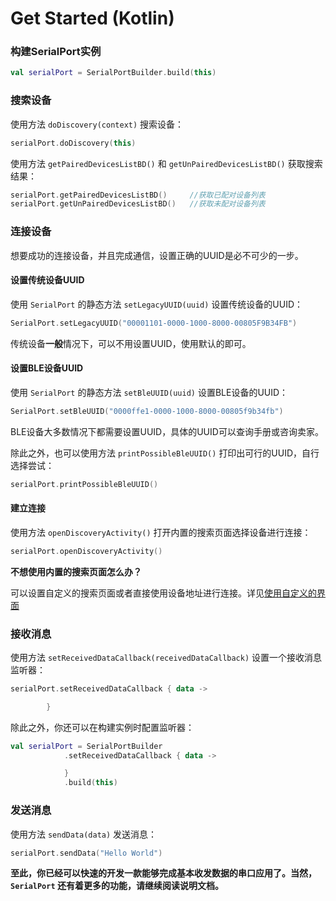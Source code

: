 # Get Started (Kotlin)

### 构建SerialPort实例

```Kotlin
val serialPort = SerialPortBuilder.build(this)
```
### 搜索设备

使用方法 `doDiscovery(context)` 搜索设备：
```kotlin
serialPort.doDiscovery(this)
```

使用方法 `getPairedDevicesListBD()` 和 `getUnPairedDevicesListBD()` 获取搜索结果：


```kotlin
serialPort.getPairedDevicesListBD()		//获取已配对设备列表
serialPort.getUnPairedDevicesListBD()	//获取未配对设备列表
```
### 连接设备

想要成功的连接设备，并且完成通信，设置正确的UUID是必不可少的一步。

#### 设置传统设备UUID

使用 `SerialPort` 的静态方法 `setLegacyUUID(uuid)` 设置传统设备的UUID：


```kotlin
SerialPort.setLegacyUUID("00001101-0000-1000-8000-00805F9B34FB")
```

传统设备**一般**情况下，可以不用设置UUID，使用默认的即可。


#### 设置BLE设备UUID

使用 `SerialPort` 的静态方法 `setBleUUID(uuid)` 设置BLE设备的UUID：


```kotlin
SerialPort.setBleUUID("0000ffe1-0000-1000-8000-00805f9b34fb")
```


BLE设备大多数情况下都需要设置UUID，具体的UUID可以查询手册或咨询卖家。

除此之外，也可以使用方法 `printPossibleBleUUID()` 打印出可行的UUID，自行选择尝试：

```kotlin
serialPort.printPossibleBleUUID()
```


#### 建立连接

使用方法 `openDiscoveryActivity()` 打开内置的搜索页面选择设备进行连接：


```kotlin
serialPort.openDiscoveryActivity()
```

**不想使用内置的搜索页面怎么办？**

可以设置自定义的搜索页面或者直接使用设备地址进行连接。详见[使用自定义的界面](./discovery_connect_kotlin.html#id3)


### 接收消息

使用方法 `setReceivedDataCallback(receivedDataCallback)`  设置一个接收消息监听器：

```kotlin
serialPort.setReceivedDataCallback { data ->

        }
```

除此之外，你还可以在构建实例时配置监听器：

```kotlin
val serialPort = SerialPortBuilder
            .setReceivedDataCallback { data ->

            }
            .build(this)
```

### 发送消息

使用方法 `sendData(data)` 发送消息：

```kotlin
serialPort.sendData("Hello World")
```

**至此，你已经可以快速的开发一款能够完成基本收发数据的串口应用了。当然，`SerialPort` 还有着更多的功能，请继续阅读说明文档。**


